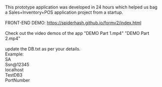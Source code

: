 This prototype application was developed in 24 hours which helped us bag a Sales+Inventory+POS application project from a startup.
<br/><br/>
FRONT-END DEMO: https://spiderhash.github.io/formv2/index.html
<br/><br/>
Check out the video demos of the app "DEMO Part 1.mp4" "DEMO Part 2.mp4"
<br/><br/>
update the DB.txt as per your details.<br/>
Example:<br/>
SA<br/>
Ssn@12345<br/>
localhost<br/>
TestDB3<br/>
PortNumber

